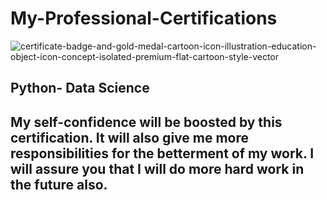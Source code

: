 # My-Professional-Certifications
![certificate-badge-and-gold-medal-cartoon-icon-illustration-education-object-icon-concept-isolated-premium-flat-cartoon-style-vector](https://github.com/YAMUNAVV/My-Professional-Certifications/assets/124666569/475f7250-5ada-487a-be63-65d1a09354e6)


## Python- Data Science 

## My self-confidence will be boosted by this certification. It will also give me more responsibilities for the betterment of my work. I will assure you that I will do more hard work in the future also.
